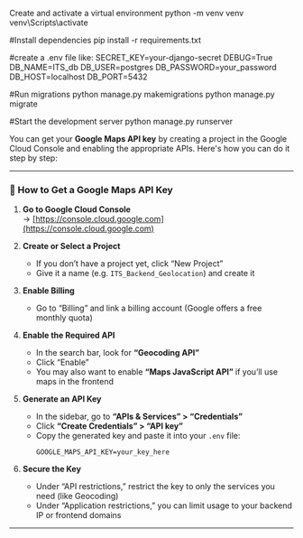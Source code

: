 Create and activate a virtual environment
python -m venv venv
venv\Scripts\activate

#Install dependencies
pip install -r requirements.txt


#create a .env file like:
SECRET_KEY=your-django-secret
DEBUG=True
DB_NAME=ITS_db
DB_USER=postgres
DB_PASSWORD=your_password
DB_HOST=localhost
DB_PORT=5432

#Run migrations
python manage.py makemigrations
python manage.py migrate

#Start the development server
python manage.py runserver







































You can get your **Google Maps API key** by creating a project in the Google Cloud Console and enabling the appropriate APIs. Here's how you can do it step by step:

---

### 🔐 How to Get a Google Maps API Key

1. **Go to Google Cloud Console**  
   → [https://console.cloud.google.com](https://console.cloud.google.com)

2. **Create or Select a Project**
   - If you don’t have a project yet, click “New Project”
   - Give it a name (e.g. `ITS_Backend_Geolocation`) and create it

3. **Enable Billing**
   - Go to “Billing” and link a billing account (Google offers a free monthly quota)

4. **Enable the Required API**
   - In the search bar, look for **“Geocoding API”**
   - Click “Enable”  
   - You may also want to enable **“Maps JavaScript API”** if you’ll use maps in the frontend

5. **Generate an API Key**
   - In the sidebar, go to **“APIs & Services” > “Credentials”**
   - Click **“Create Credentials” > “API key”**
   - Copy the generated key and paste it into your `.env` file:
     ```
     GOOGLE_MAPS_API_KEY=your_key_here
     ```

6. **Secure the Key**
   - Under “API restrictions,” restrict the key to only the services you need (like Geocoding)
   - Under “Application restrictions,” you can limit usage to your backend IP or frontend domains

---
